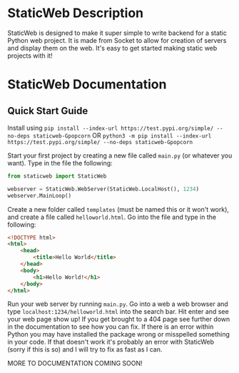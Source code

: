 # StaticWeb Description
StaticWeb is designed to make it super simple to write backend for a static Python web project. It is made from Socket to allow for creation of servers and display them on the web. It's easy to get started making static web projects with it!
# StaticWeb Documentation
## Quick Start Guide
Install using 
`pip install --index-url https://test.pypi.org/simple/ --no-deps staticweb-Gpopcorn`
OR
`python3 -m pip install --index-url https://test.pypi.org/simple/ --no-deps staticweb-Gpopcorn`

Start your first project by creating a new file called `main.py` (or whatever you want). 
Type in the file the following:
```python
from staticweb import StaticWeb

webserver = StaticWeb.WebServer(StaticWeb.LocalHost(), 1234)
webserver.MainLoop()
```
Create a new folder called `templates` (must be named this or it won't work), and create a file called `helloworld.html`. 
Go into the file and type in the following:
```html
<!DOCTYPE html>
<html>
	<head>
		<title>Hello World</title>
	</head>
	<body>
		<h1>Hello World!</h1>
	</body>
</html>
```
Run your web server by running `main.py`. Go into a web a web browser and type `localhost:1234/helloworld.html` into the search bar. Hit enter and see your web page show up! If you get brought to a 404 page see further down in the documentation to see how you can fix. If there is an error within Python you may have installed the package wrong or misspelled something in your code. If that doesn't work it's probably an error with StaticWeb (sorry if this is so) and I will try to fix as fast as I can.

MORE TO DOCUMENTATION COMING SOON!
